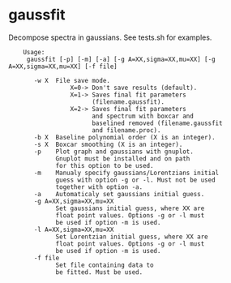 # gaussfit

Decompose spectra in gaussians. See tests.sh for examples.

		Usage:
		 gaussfit [-p] [-m] [-a] [-g A=XX,sigma=XX,mu=XX] [-g A=XX,sigma=XX,mu=XX] [-f file]

		   -w X  File save mode.
				     X=0-> Don't save results (default).
				     X=1-> Saves final fit parameters
				           (filename.gaussfit).
				     X=2-> Saves final fit parameters
				           and spectrum with boxcar and
				           baselined removed (filename.gaussfit
				           and filename.proc).
		   -b X  Baseline polynomial order (X is an integer).
		   -s X  Boxcar smoothing (X is an integer).
		   -p    Plot graph and gaussians with gnuplot.
				 Gnuplot must be installed and on path
				 for this option to be used.
		   -m    Manualy specify gaussians/Lorentzians initial
				 guess with option -g or -l. Must not be used
				 together with option -a.
		   -a    Automaticaly set gaussians initial guess.
		   -g A=XX,sigma=XX,mu=XX
				 Set gaussians initial guess, where XX are
				 float point values. Options -g or -l must
				 be used if option -m is used. 
		   -l A=XX,sigma=XX,mu=XX
				 Set Lorentzian initial guess, where XX are
				 float point values. Options -g or -l must
				 be used if option -m is used. 
		   -f file
				 Set file containing data to
				 be fitted. Must be used.

